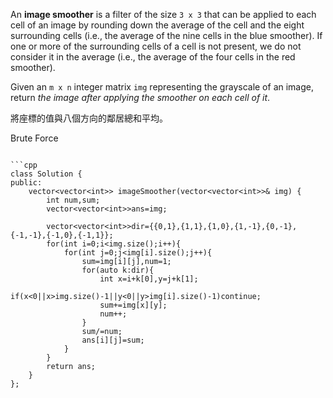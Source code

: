 An **image smoother** is a filter of the size `3 x 3` that can be applied to each cell of an image by rounding down the average of the cell and the eight surrounding cells (i.e., the average of the nine cells in the blue smoother). If one or more of the surrounding cells of a cell is not present, we do not consider it in the average (i.e., the average of the four cells in the red smoother).

Given an `m x n` integer matrix `img` representing the grayscale of an image, return _the image after applying the smoother on each cell of it_.

將座標的值與八個方向的鄰居總和平均。

Brute Force

```

```cpp
class Solution {
public:
    vector<vector<int>> imageSmoother(vector<vector<int>>& img) {
        int num,sum;
        vector<vector<int>>ans=img;
        
        vector<vector<int>>dir={{0,1},{1,1},{1,0},{1,-1},{0,-1},{-1,-1},{-1,0},{-1,1}};
        for(int i=0;i<img.size();i++){
            for(int j=0;j<img[i].size();j++){
                sum=img[i][j],num=1;
                for(auto k:dir){
                    int x=i+k[0],y=j+k[1];
                    if(x<0||x>img.size()-1||y<0||y>img[i].size()-1)continue;
                    sum+=img[x][y];
                    num++;
                }
                sum/=num;
                ans[i][j]=sum;
            }
        }
        return ans;
    }
};
```